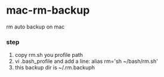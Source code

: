# mac-rm-backup
rm auto backup on mac


### step  
1. copy rm.sh you profile path
2. vi .bash_profile and add a line: alias rm='sh ~/bash/rm.sh'  
3. this backup dir is ~/.rm.backuph  
